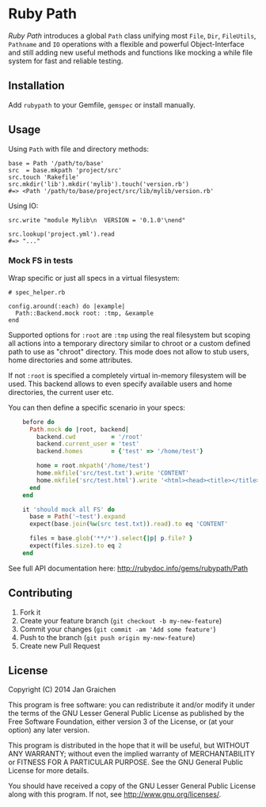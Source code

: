 # Ruby Path

*Ruby Path* introduces a global `Path` class unifying most `File`, `Dir`, `FileUtils`, `Pathname` and `IO` operations with a flexible and powerful Object-Interface and still adding new useful methods and functions like mocking a while file system for fast and reliable testing.

## Installation

Add `rubypath` to your Gemfile, `gemspec` or install manually.

## Usage

Using `Path` with file and directory methods:

```
base = Path '/path/to/base'
src  = base.mkpath 'project/src'
src.touch 'Rakefile'
src.mkdir('lib').mkdir('mylib').touch('version.rb')
#=> <Path '/path/to/base/project/src/lib/mylib/version.rb'
```

Using IO:

```
src.write "module Mylib\n  VERSION = '0.1.0'\nend"

src.lookup('project.yml').read
#=> "..."
```

### Mock FS in tests

Wrap specific or just all specs in a virtual filesystem:

```
# spec_helper.rb

config.around(:each) do |example|
  Path::Backend.mock root: :tmp, &example
end
```

Supported options for `:root` are `:tmp` using the real filesystem but scoping all actions into a temporary directory similar to chroot or a custom defined path to use as "chroot" directory. This mode does not allow to stub users, home directories and some attributes.

If not `:root` is specified a completely virtual in-memory filesystem will be used. This backend allows to even specify available users and home directories, the current user etc.

You can then define a specific scenario in your specs:

```ruby
    before do
      Path.mock do |root, backend|
        backend.cwd          = '/root'
        backend.current_user = 'test'
        backend.homes        = {'test' => '/home/test'}

        home = root.mkpath('/home/test')
        home.mkfile('src/test.txt').write 'CONTENT'
        home.mkfile('src/test.html').write '<html><head><title></title>...'
      end
    end

    it 'should mock all FS' do
      base = Path('~test').expand
      expect(base.join(%w(src test.txt)).read).to eq 'CONTENT'

      files = base.glob('**/*').select{|p| p.file? }
      expect(files.size).to eq 2
    end
```

See full API documentation here: http://rubydoc.info/gems/rubypath/Path

## Contributing

1. Fork it
2. Create your feature branch (`git checkout -b my-new-feature`)
3. Commit your changes (`git commit -am 'Add some feature'`)
4. Push to the branch (`git push origin my-new-feature`)
5. Create new Pull Request

## License

Copyright (C) 2014 Jan Graichen

This program is free software: you can redistribute it and/or modify it under the terms of the GNU Lesser General Public License as published by the Free Software Foundation, either version 3 of the License, or (at your option) any later version.

This program is distributed in the hope that it will be useful, but WITHOUT ANY WARRANTY; without even the implied warranty of MERCHANTABILITY or FITNESS FOR A PARTICULAR PURPOSE.  See the GNU General Public License for more details.

You should have received a copy of the GNU Lesser General Public License along with this program.  If not, see <http://www.gnu.org/licenses/>.
